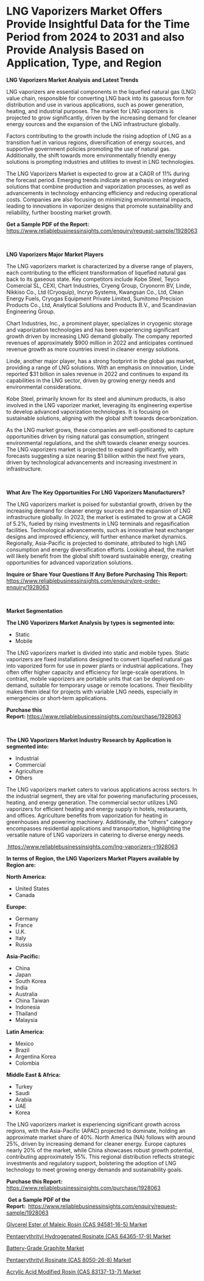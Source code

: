<p><h1>LNG Vaporizers Market Offers Provide Insightful Data for the Time Period from 2024 to 2031 and also Provide Analysis Based on Application, Type, and Region</h1></p><p><strong>LNG Vaporizers Market Analysis and Latest Trends</strong></p>
<p><p>LNG vaporizers are essential components in the liquefied natural gas (LNG) value chain, responsible for converting LNG back into its gaseous form for distribution and use in various applications, such as power generation, heating, and industrial purposes. The market for LNG vaporizers is projected to grow significantly, driven by the increasing demand for cleaner energy sources and the expansion of the LNG infrastructure globally.</p><p>Factors contributing to the growth include the rising adoption of LNG as a transition fuel in various regions, diversification of energy sources, and supportive government policies promoting the use of natural gas. Additionally, the shift towards more environmentally friendly energy solutions is prompting industries and utilities to invest in LNG technologies.</p><p>The LNG Vaporizers Market is expected to grow at a CAGR of 11% during the forecast period. Emerging trends indicate an emphasis on integrated solutions that combine production and vaporization processes, as well as advancements in technology enhancing efficiency and reducing operational costs. Companies are also focusing on minimizing environmental impacts, leading to innovations in vaporizer designs that promote sustainability and reliability, further boosting market growth.</p></p>
<p><strong>Get a Sample PDF of the Report:&nbsp;</strong> <a href="https://www.reliablebusinessinsights.com/enquiry/request-sample/1928063?utm_campaign=1781&utm_medium=2&utm_source=Github&utm_content=ia&utm_term=25102024&utm_id=lng-vaporizers">https://www.reliablebusinessinsights.com/enquiry/request-sample/1928063</a></p>
<p>&nbsp;</p>
<p><strong>LNG Vaporizers Major Market Players</strong></p>
<p><p>The LNG vaporizers market is characterized by a diverse range of players, each contributing to the efficient transformation of liquefied natural gas back to its gaseous state. Key competitors include Kobe Steel, Teyco Comercial SL, CEXI, Chart Industries, Cryeng Group, Cryonorm BV, Linde, Nikkiso Co., Ltd (Cryoquip), Incryo Systems, Kwangsan Co., Ltd, Clean Energy Fuels, Cryogas Equipment Private Limited, Sumitomo Precision Products Co., Ltd, Analytical Solutions and Products B.V., and Scandinavian Engineering Group.</p><p>Chart Industries, Inc., a prominent player, specializes in cryogenic storage and vaporization technologies and has been experiencing significant growth driven by increasing LNG demand globally. The company reported revenues of approximately $900 million in 2022 and anticipates continued revenue growth as more countries invest in cleaner energy solutions.</p><p>Linde, another major player, has a strong footprint in the global gas market, providing a range of LNG solutions. With an emphasis on innovation, Linde reported $31 billion in sales revenue in 2022 and continues to expand its capabilities in the LNG sector, driven by growing energy needs and environmental considerations.</p><p>Kobe Steel, primarily known for its steel and aluminum products, is also involved in the LNG vaporizer market, leveraging its engineering expertise to develop advanced vaporization technologies. It is focusing on sustainable solutions, aligning with the global shift towards decarbonization.</p><p>As the LNG market grows, these companies are well-positioned to capture opportunities driven by rising natural gas consumption, stringent environmental regulations, and the shift towards cleaner energy sources. The LNG vaporizers market is projected to expand significantly, with forecasts suggesting a size nearing $1 billion within the next five years, driven by technological advancements and increasing investment in infrastructure.</p></p>
<p>&nbsp;</p>
<p><strong>What Are The Key Opportunities For LNG Vaporizers Manufacturers?</strong></p>
<p><p>The LNG vaporizers market is poised for substantial growth, driven by the increasing demand for cleaner energy sources and the expansion of LNG infrastructure globally. In 2023, the market is estimated to grow at a CAGR of 5.2%, fueled by rising investments in LNG terminals and regasification facilities. Technological advancements, such as innovative heat exchanger designs and improved efficiency, will further enhance market dynamics. Regionally, Asia-Pacific is projected to dominate, attributed to high LNG consumption and energy diversification efforts. Looking ahead, the market will likely benefit from the global shift toward sustainable energy, creating opportunities for advanced vaporization solutions.</p></p>
<p><strong>Inquire or Share Your Questions If Any Before Purchasing This Report:</strong> <a href="https://www.reliablebusinessinsights.com/enquiry/pre-order-enquiry/1928063?utm_campaign=1781&utm_medium=2&utm_source=Github&utm_content=ia&utm_term=25102024&utm_id=lng-vaporizers">https://www.reliablebusinessinsights.com/enquiry/pre-order-enquiry/1928063</a></p>
<p>&nbsp;</p>
<p><strong>Market Segmentation</strong></p>
<p><strong>The LNG Vaporizers Market Analysis by types is segmented into:</strong></p>
<p><ul><li>Static</li><li>Mobile</li></ul></p>
<p><p>The LNG vaporizers market is divided into static and mobile types. Static vaporizers are fixed installations designed to convert liquefied natural gas into vaporized form for use in power plants or industrial applications. They often offer higher capacity and efficiency for large-scale operations. In contrast, mobile vaporizers are portable units that can be deployed on-demand, suitable for temporary usage or remote locations. Their flexibility makes them ideal for projects with variable LNG needs, especially in emergencies or short-term applications.</p></p>
<p><strong>Purchase this Report:&nbsp;</strong><a href="https://www.reliablebusinessinsights.com/purchase/1928063?utm_campaign=1781&utm_medium=2&utm_source=Github&utm_content=ia&utm_term=25102024&utm_id=lng-vaporizers">https://www.reliablebusinessinsights.com/purchase/1928063</a></p>
<p>&nbsp;</p>
<p><strong>The LNG Vaporizers Market Industry Research by Application is segmented into:</strong></p>
<p><ul><li>Industrial</li><li>Commercial</li><li>Agriculture</li><li>Others</li></ul></p>
<p><p>The LNG vaporizers market caters to various applications across sectors. In the industrial segment, they are vital for powering manufacturing processes, heating, and energy generation. The commercial sector utilizes LNG vaporizers for efficient heating and energy supply in hotels, restaurants, and offices. Agriculture benefits from vaporization for heating in greenhouses and powering machinery. Additionally, the "others" category encompasses residential applications and transportation, highlighting the versatile nature of LNG vaporizers in catering to diverse energy needs.</p></p>
<p><a href="https://www.reliablebusinessinsights.com/lng-vaporizers-r1928063?utm_campaign=1781&utm_medium=2&utm_source=Github&utm_content=ia&utm_term=25102024&utm_id=lng-vaporizers">&nbsp;https://www.reliablebusinessinsights.com/lng-vaporizers-r1928063</a></p>
<p><strong>In terms of Region, the LNG Vaporizers Market Players available by Region are:</strong></p>
<p>
    <p> <strong> North America: </strong>
        <ul>
            <li>United States</li>
            <li>Canada</li>
        </ul>
        </p> 
    <p> <strong> Europe: </strong>
        <ul>
            <li>Germany</li>
            <li>France</li>
            <li>U.K.</li>
            <li>Italy</li>
            <li>Russia</li>
        </ul>
        </p> 
    <p> <strong> Asia-Pacific: </strong>
        <ul>
            <li>China</li>
            <li>Japan</li>
            <li>South Korea</li>
            <li>India</li>
            <li>Australia</li>
            <li>China Taiwan</li>
            <li>Indonesia</li>
            <li>Thailand</li>
            <li>Malaysia</li>
        </ul>
        </p> 
    <p> <strong> Latin America: </strong>
        <ul>
            <li>Mexico</li>
            <li>Brazil</li>
            <li>Argentina Korea</li>
            <li>Colombia</li>
        </ul>
        </p> 
    <p> <strong> Middle East & Africa: </strong>
        <ul>
            <li>Turkey</li>
            <li>Saudi</li>
            <li>Arabia</li>
            <li>UAE</li>
            <li>Korea</li>
        </ul>
    </p>
    </p>
<p><p>The LNG vaporizers market is experiencing significant growth across regions, with the Asia-Pacific (APAC) projected to dominate, holding an approximate market share of 40%. North America (NA) follows with around 25%, driven by increasing demand for cleaner energy. Europe captures nearly 20% of the market, while China showcases robust growth potential, contributing approximately 15%. This regional distribution reflects strategic investments and regulatory support, bolstering the adoption of LNG technology to meet growing energy demands and sustainability goals.</p></p>
<p><strong>Purchase this Report: </strong><a href="https://www.reliablebusinessinsights.com/purchase/1928063?utm_campaign=1781&utm_medium=2&utm_source=Github&utm_content=ia&utm_term=25102024&utm_id=lng-vaporizers">https://www.reliablebusinessinsights.com/purchase/1928063</a></p>
<p>&nbsp;<strong>Get a Sample PDF of the Report:&nbsp;&nbsp;</strong><a href="https://www.reliablebusinessinsights.com/enquiry/request-sample/1928063?utm_campaign=1781&utm_medium=2&utm_source=Github&utm_content=ia&utm_term=25102024&utm_id=lng-vaporizers">https://www.reliablebusinessinsights.com/enquiry/request-sample/1928063</a></p>
<p><strong></strong></p>
<p><p><a href="https://www.linkedin.com/pulse/glycerel-ester-maleic-rosin-cas-94581-16-5-industry-sector-z4rpc?utm_campaign=1781&utm_medium=2&utm_source=Github&utm_content=ia&utm_term=25102024&utm_id=lng-vaporizers">Glycerel Ester of Maleic Rosin (CAS 94581-16-5) Market</a></p><p><a href="https://www.linkedin.com/pulse/pentaerythrityl-hydrogenated-rosinate-cas-64365-17-9-market-aifrc?utm_campaign=1781&utm_medium=2&utm_source=Github&utm_content=ia&utm_term=25102024&utm_id=lng-vaporizers">Pentaerythrityl Hydrogenated Rosinate (CAS 64365-17-9) Market</a></p><p><a href="https://www.linkedin.com/pulse/key-drivers-battery-grade-graphite-market-trends-future-btpzc?utm_campaign=1781&utm_medium=2&utm_source=Github&utm_content=ia&utm_term=25102024&utm_id=lng-vaporizers">Battery-Grade Graphite Market</a></p><p><a href="https://www.linkedin.com/pulse/pentaerythrityl-rosinate-cas-8050-26-8-market-trends-detailed-ua5dc?utm_campaign=1781&utm_medium=2&utm_source=Github&utm_content=ia&utm_term=25102024&utm_id=lng-vaporizers">Pentaerythrityl Rosinate (CAS 8050-26-8) Market</a></p><p><a href="https://www.linkedin.com/pulse/global-acrylic-acid-modified-rosin-cas-83137-13-7-market-cf4gc?utm_campaign=1781&utm_medium=2&utm_source=Github&utm_content=ia&utm_term=25102024&utm_id=lng-vaporizers">Acrylic Acid Modified Rosin (CAS 83137-13-7) Market</a></p></p>